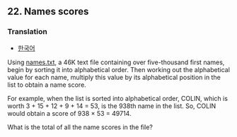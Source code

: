## 22. Names scores

### Translation
* [한국어](./translation-ko.md)

Using [names.txt](./names.txt), a 46K text file containing over five-thousand first names, begin by sorting it into alphabetical order. Then working out the alphabetical value for each name, multiply this value by its alphabetical position in the list to obtain a name score.

For example, when the list is sorted into alphabetical order, COLIN, which is worth 3 + 15 + 12 + 9 + 14 = 53, is the 938th name in the list. So, COLIN would obtain a score of 938 &times; 53 = 49714.

What is the total of all the name scores in the file?
